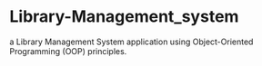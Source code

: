 # Library-Management_system
a Library Management System application using Object-Oriented Programming (OOP) principles.
